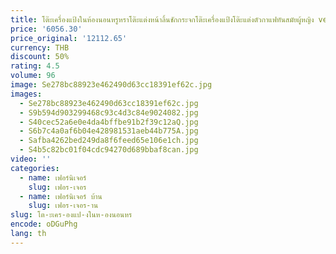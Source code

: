 ```yaml
---
title: โต๊ะเครื่องแป้งในห้องนอนหรูหราโต๊ะแต่งหน้าลิ้นชักกระจกโต๊ะเครื่องแป้งโต๊ะแต่งตัวกาแฟทันสมัยผู้หญิง vestidores เลานจ์สวีทเฟอร์นิเจอร์
price: '6056.30'
price_original: '12112.65'
currency: THB
discount: 50%
rating: 4.5
volume: 96
image: Se278bc88923e462490d63cc18391ef62c.jpg
images:
  - Se278bc88923e462490d63cc18391ef62c.jpg
  - S9b594d903299468c93c4d3c84e9024082.jpg
  - S40cec52a6e0e4da4bffbe91b2f39c12aQ.jpg
  - S6b7c4a0af6b04e428981531aeb44b775A.jpg
  - Safba4262bed249da8f6feed65e106e1ch.jpg
  - S4b5c82bc01f04cdc94270d689bbaf8can.jpg
video: ''
categories:
  - name: เฟอร์นิเจอร์
    slug: เฟอร-เจอร
  - name: เฟอร์นิเจอร์ บ้าน
    slug: เฟอร-เจอร-าน
slug: โต-ะเคร-องแป-งในห-องนอนหร
encode: oDGuPhg
lang: th
---
```

  
